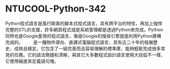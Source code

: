 # NTUCOOL-Python-342
Python程式語言是風行歐美的腳本式程式語言，具有跨平台的特性，再加上強悍完整的STL的支援，許多網頁程式或是系統管理都是透過Python來完成。Python同時也是Google愛用的程式語言，像是Google的搜尋引擎就是利用Python建構完成的。 　　是一種物件導向、直譯式電腦程式語言，具有近二十年的發展歷史，成熟且穩定。它包含了一組完善而且容易理解的標準庫，能夠輕鬆完成很多常見的任務。它的語法簡捷和清晰，與其它大多數程式設計語言使用大括弧不一樣，它使用縮進來定義語句塊。
